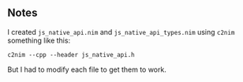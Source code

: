 ## Notes


I created `js_native_api.nim` and `js_native_api_types.nim` using `c2nim` something like this:

```
c2nim --cpp --header js_native_api.h
```

But I had to modify each file to get them to work.
